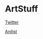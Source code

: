 # ArtStuff

[Twitter](https://twitter.com/littletherence)

[Anilist](https://anilist.co/user/Servietsky/)
